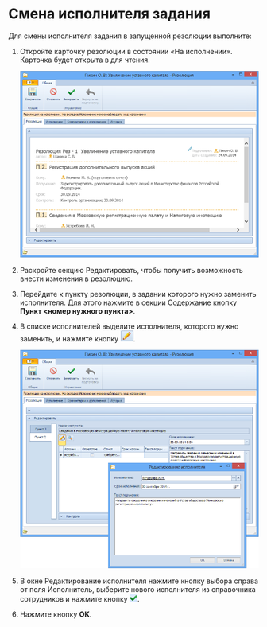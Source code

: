 # Смена исполнителя задания

Для смены исполнителя задания в запущенной резолюции выполните:

1. Откройте карточку резолюции в состоянии «На исполнении». Карточка будет открыта в для чтения.

   ![Карточка «Резолюция», открытая для чтения](img/Resolution_in_SimpleForm_Edit.png "Карточка «Резолюция», открытая для чтения")

2. Раскройте секцию Редактировать, чтобы получить возможность внести изменения в резолюцию.

3. Перейдите к пункту резолюции, в задании которого нужно заменить исполнителя. Для этого нажмите в секции Содержание кнопку **Пункт <номер нужного пункта>**.

4. В списке исполнителей выделите исполнителя, которого нужно заменить, и нажмите кнопку ![](img/Buttons/Edit.png).

   ![Редактирование текста поручения исполнителя](img/Edit_Performer.png "Редактирование текста поручения исполнителя")

5. В окне Редактирование исполнителя нажмите кнопку выбора справа от поля Исполнитель, выберите нового исполнителя из справочника сотрудников и нажмите кнопку ![](img/Buttons/Select.png).

6. Нажмите кнопку **OK**.
